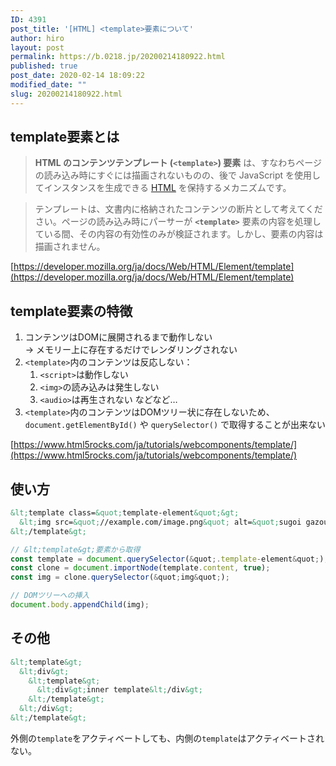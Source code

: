 ```yaml
---
ID: 4391
post_title: '[HTML] <template>要素について'
author: hiro
layout: post
permalink: https://b.0218.jp/20200214180922.html
published: true
post_date: 2020-02-14 18:09:22
modified_date: ""
slug: 20200214180922.html
---
```

## template要素とは

> **HTML のコンテンツテンプレート (`<template>`) 要素** は、すなわちページの読み込み時にすぐには描画されないものの、後で JavaScript を使用してインスタンスを生成できる [HTML](https://developer.mozilla.org/ja/docs/Glossary/HTML) を保持するメカニズムです。

> テンプレートは、文書内に格納されたコンテンツの断片として考えてください。ページの読み込み時にパーサーが **`<template>`** 要素の内容を処理している間、その内容の有効性のみが検証されます。しかし、要素の内容は描画されません。

[https://developer.mozilla.org/ja/docs/Web/HTML/Element/template](https://developer.mozilla.org/ja/docs/Web/HTML/Element/template)

## template要素の特徴

1. コンテンツはDOMに展開されるまで動作しない  
→ メモリー上に存在するだけでレンダリングされない
2. `<template>`内のコンテンツは反応しない：
    1. `<script>`は動作しない 
    2. `<img>`の読み込みは発生しない
    3. `<audio>`は再生されない 
などなど…
3. `<template>`内のコンテンツはDOMツリー状に存在しないため、`document.getElementById()` や `querySelector()` で取得することが出来ない

[https://www.html5rocks.com/ja/tutorials/webcomponents/template/](https://www.html5rocks.com/ja/tutorials/webcomponents/template/)

## 使い方

```html
&lt;template class=&quot;template-element&quot;&gt;
  &lt;img src=&quot;//example.com/image.png&quot; alt=&quot;sugoi gazou&quot;&gt;
&lt;/template&gt;
```

```js
// &lt;template&gt;要素から取得
const template = document.querySelector(&quot;.template-element&quot;);
const clone = document.importNode(template.content, true);
const img = clone.querySelector(&quot;img&quot;);

// DOMツリーへの挿入
document.body.appendChild(img);
```

## その他

```html
&lt;template&gt;
  &lt;div&gt;
    &lt;template&gt;
      &lt;div&gt;inner template&lt;/div&gt;
    &lt;/template&gt;
  &lt;/div&gt;
&lt;/template&gt;
```

外側の`template`をアクティベートしても、内側の`template`はアクティベートされない。